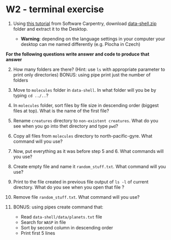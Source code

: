 # W2 - terminal exercise


1. Using [this tutorial](http://swcarpentry.github.io/shell-novice/setup.html) from Software Carpentry, download [data-shell.zip](http://swcarpentry.github.io/shell-novice/data/data-shell.zip) folder and extract it to the Desktop.

    - **Warning**: depending on the language settings in your computer your desktop can me named differently (e.g. Plocha in Czech)

**For the following questions write answer and code to produce that answer**

2. How many folders are there? (Hint: use `ls` with appropriate parameter to print only directories)
  BONUS: using pipe print just the number of folders

3. Move to `molecules` folder in `data-shell`. In what folder will you be by typing `cd ../..`?

4. In `molecules` folder, sort files by file size in descending order (biggest files at top). What is the name of the first file?

5. Rename `creatures` directory to `non-existent creatures`. What do you see when you go into thet directory and type `pwd`?

6. Copy all files from `molecules` directory to north-pacific-gyre. What command will you use?

7. Now, put everything as it was before step 5 and 6. What commands will you use?

8. Create empty file and name it `random_stuff.txt`. What command will you use?

9. Print to the file created in previous file output of `ls -l` of current directory. What do you see when you open that file ?

10. Remove file `random_stuff.txt`. What command will you use?

11. BONUS: using pipes create command that:
    - Read `data-shell/data/planets.txt` file
    - Search for `WASP` in file
    - Sort by second column in descending order
    - Print first 5 lines

    
